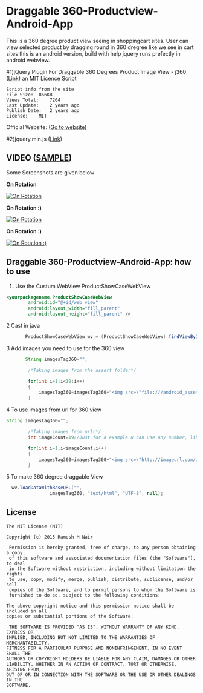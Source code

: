 # Draggable 360-Productview-Android-App
This is a 360 degree product view seeing in shoppingcart sites. User can view selected product by dragging round in 360 dregree like we see in cart sites this is an android version, build with help jquery runs prefectly in android webview.


#1)jQuery Plugin For Draggable 360 Degrees Product Image View - j360 ([Link](http://www.jqueryscript.net/rotator/jQuery-Plugin-For-Draggable-360-Degrees-Product-Image-View-j360.html)) 
an MIT Licence Script

    Script info from the site
    File Size: 	866KB
    Views Total: 	7204
    Last Update: 	2 years ago
    Publish Date: 	2 years ago
    License: 	MIT
Official Website: ([Go to website](http://blog.stableflow.com/jquery-plugins/360-degrees-product-view/))
    

#2)jquery.min.js ([Link](http://ajax.googleapis.com/ajax/libs/jquery/1.9.1/jquery.min.js)) 

## VIDEO ([SAMPLE](https://www.youtube.com/watch?v=YsNO7LKqJcs))   
   
Some Screenshots are given below
<p><b>On Rotation</b></p>
<p><a href="https://github.com/rameshvoltella/360-Productview-Android-App/blob/master/Screenshot_2015-06-27-22-32-03.png" target="_blank"><img src="https://github.com/rameshvoltella/360-Productview-Android-App/blob/master/Screenshot_2015-06-27-22-32-03.png" alt="On Rotation" style="max-width:100%;"></a></p>

<p><b>On Rotation :)</b></p>
<p><a href="https://github.com/rameshvoltella/360-Productview-Android-App/blob/master/Screenshot_2015-06-27-22-32-07.png" target="_blank"><img src="https://github.com/rameshvoltella/360-Productview-Android-App/blob/master/Screenshot_2015-06-27-22-32-07.png" alt="On Rotation" style="max-width:100%;"></a></p>


<p><b>On Rotation :)</b></p>
<p><a href="https://github.com/rameshvoltella/360-Productview-Android-App/blob/master/Screenshot_2015-06-27-22-32-12.png" target="_blank"><img src="https://github.com/rameshvoltella/360-Productview-Android-App/blob/master/Screenshot_2015-06-27-22-32-12.png" alt="On Rotation :)" style="max-width:100%;"></a></p>


Draggable 360-Productview-Android-App: how to use
------------------------


1. Use the Custum WebView ProductShowCaseWebView

```xml
<yourpackagename.ProductShowCaseWebView
        android:id="@+id/web_view"
        android:layout_width="fill_parent"
        android:layout_height="fill_parent" />
```
2 Cast in java

```java
       ProductShowCaseWebView wv = (ProductShowCaseWebView) findViewById(R.id.web_view);
```
3 Add images you need to use for the 360 view

```java
       String imagesTag360="";

        /*Taking images from the assert folder*/

        for(int i=1;i<19;i++)
        {
            imagesTag360=imagesTag360+"<img src=\"file:///android_asset/images/image1_"+i+".jpg\"/>" ;
        }
```
4 To use images from url for 360 view
```java
String imagesTag360="";

        /*Taking images from urlr*/
        int imageCount=19//Just for a example u can use any number, like size of imagelist(While you parse set of images to shown in the view)

        for(int i=1;i<imageCount;i++)
        {
            imagesTag360=imagesTag360+"<img src=\"http://imageurl.com/image1_.jpg\"/>" ;
        }
```        
        
5  To make 360 degree draggable View

```java
  wv.loadDataWithBaseURL("",
                imagesTag360, "text/html", "UTF-8", null);
 ```               






## License

    The MIT License (MIT)

    Copyright (c) 2015 Ramesh M Nair
 
     Permission is hereby granted, free of charge, to any person obtaining a copy
     of this software and associated documentation files (the "Software"), to deal
     in the Software without restriction, including without limitation the rights
     to use, copy, modify, merge, publish, distribute, sublicense, and/or sell
     copies of the Software, and to permit persons to whom the Software is
     furnished to do so, subject to the following conditions:

    The above copyright notice and this permission notice shall be included in all
    copies or substantial portions of the Software.

     THE SOFTWARE IS PROVIDED "AS IS", WITHOUT WARRANTY OF ANY KIND, EXPRESS OR
    IMPLIED, INCLUDING BUT NOT LIMITED TO THE WARRANTIES OF MERCHANTABILITY,
    FITNESS FOR A PARTICULAR PURPOSE AND NONINFRINGEMENT. IN NO EVENT SHALL THE
    AUTHORS OR COPYRIGHT HOLDERS BE LIABLE FOR ANY CLAIM, DAMAGES OR OTHER
    LIABILITY, WHETHER IN AN ACTION OF CONTRACT, TORT OR OTHERWISE, ARISING FROM,
    OUT OF OR IN CONNECTION WITH THE SOFTWARE OR THE USE OR OTHER DEALINGS IN THE
    SOFTWARE.





